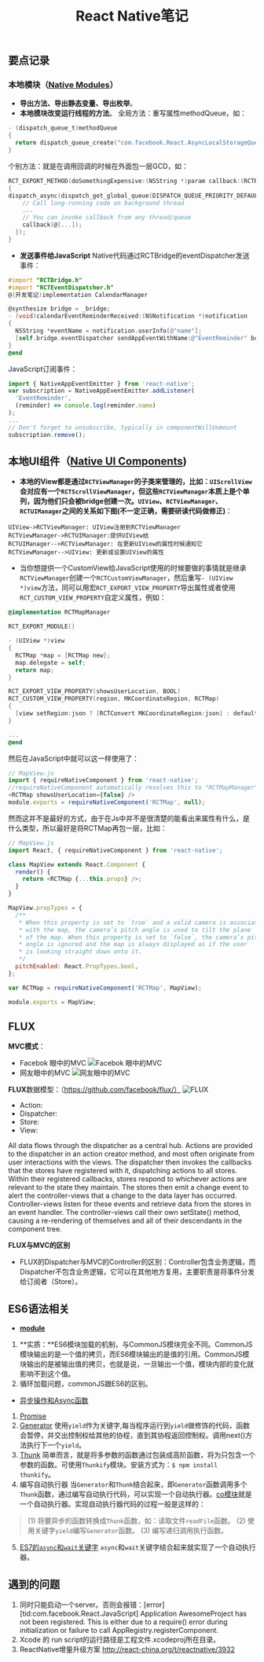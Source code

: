 ﻿---
title: React Native笔记
categories: 
 - JS
 - React Native
tags:
 - React
 - JS
---

## 要点记录
### 本地模块（[Native Modules][1]）
- **导出方法、导出静态变量、导出枚举**。
- **本地模块改变运行线程的方法**。
全局方法：重写属性methodQueue，如：
``` objectivec
- (dispatch_queue_t)methodQueue
{
  return dispatch_queue_create("com.facebook.React.AsyncLocalStorageQueue", DISPATCH_QUEUE_SERIAL);
}
```
个别方法：就是在调用回调的时候在外面包一层GCD，如：
``` objectivec
RCT_EXPORT_METHOD(doSomethingExpensive:(NSString *)param callback:(RCTResponseSenderBlock)callback)
{ 
dispatch_async(dispatch_get_global_queue(DISPATCH_QUEUE_PRIORITY_DEFAULT, 0), ^{
    // Call long-running code on background thread
    ...
    // You can invoke callback from any thread/queue
    callback(@[...]);
  });
}
```
- **发送事件给JavaScript**
Native代码通过RCTBridge的eventDispatcher发送事件：
``` objectivec
#import "RCTBridge.h"
#import "RCTEventDispatcher.h"
@(开发笔记)implementation CalendarManager

@synthesize bridge = _bridge;
- (void)calendarEventReminderReceived:(NSNotification *)notification
{
  NSString *eventName = notification.userInfo[@"name"];
  [self.bridge.eventDispatcher sendAppEventWithName:@"EventReminder" body:@{@"name": eventName}];
}
@end
```
JavaScript订阅事件：
``` javascript
import { NativeAppEventEmitter } from 'react-native';
var subscription = NativeAppEventEmitter.addListener(
  'EventReminder',
  (reminder) => console.log(reminder.name)
);
...
// Don't forget to unsubscribe, typically in componentWillUnmount
subscription.remove();
```
## 本地UI组件（[Native UI Components][2])
- **本地的View都是通过`RCTViewManager`的子类来管理的，比如：`UIScrollView`会对应有一个`RCTScrollViewManager`，但这些`RCTViewManager`本质上是个单列，因为他们只会被bridge创建一次。`UIView`、`RCTViewManager`、`RCTUIManager`之间的关系如下图(不一定正确，需要研读代码做修正)**：
``` seq
UIView->RCTViewManager: UIView注册到RCTViewManager
RCTViewManager->RCTUIManager:提供UIView给
RCTUIManager-->RCTViewManager: 在更新UIView的属性时候通知它
RCTViewManager-->UIView: 更新或设置UIView的属性
```
- 当你想提供一个CustomView给JavaScript使用的时候要做的事情就是继承`RCTViewManager`创建一个`RCTCustomViewManager`，然后重写`- (UIView *)view`方法，同可以用宏`RCT_EXPORT_VIEW_PROPERTY`导出属性或者使用`RCT_CUSTOM_VIEW_PROPERTY`自定义属性，例如：
``` objectivec
@implementation RCTMapManager

RCT_EXPORT_MODULE()

- (UIView *)view
{
  RCTMap *map = [RCTMap new];
  map.delegate = self;
  return map;
}

RCT_EXPORT_VIEW_PROPERTY(showsUserLocation, BOOL)
RCT_CUSTOM_VIEW_PROPERTY(region, MKCoordinateRegion, RCTMap)
{
  [view setRegion:json ? [RCTConvert MKCoordinateRegion:json] : defaultView.region animated:YES];
}

...
@end
```
然后在JavaScript中就可以这一样使用了：
``` javascript
// MapView.js
import { requireNativeComponent } from 'react-native';
//requireNativeComponent automatically resolves this to "RCTMapManager"
<RCTMap showsUserLocation={false} />
module.exports = requireNativeComponent('RCTMap', null);
```
然而这并不是最好的方式，由于在Js中并不是很清楚的能看出来属性有什么，是什么类型，所以最好是将RCTMap再包一层，比如：

``` javascript
// MapView.js
import React, { requireNativeComponent } from 'react-native';

class MapView extends React.Component {
  render() {
    return <RCTMap {...this.props} />;
  }
}

MapView.propTypes = {
  /**
   * When this property is set to `true` and a valid camera is associated
   * with the map, the camera’s pitch angle is used to tilt the plane
   * of the map. When this property is set to `false`, the camera’s pitch
   * angle is ignored and the map is always displayed as if the user
   * is looking straight down onto it.
   */
  pitchEnabled: React.PropTypes.bool,
};

var RCTMap = requireNativeComponent('RCTMap', MapView);

module.exports = MapView;
```
## FLUX
**MVC模式**：
- Facebok 眼中的MVC
![Facebok 眼中的MVC](http://upload-images.jianshu.io/upload_images/1801567-736b93462451f44e.png?imageMogr2/auto-orient/strip%7CimageView2/2/w/1240)
- 网友眼中的MVC
![网友眼中的MVC](http://upload-images.jianshu.io/upload_images/1801567-da96d932bead788d.png?imageMogr2/auto-orient/strip%7CimageView2/2/w/1240)

**FLUX**数据模型：（https://github.com/facebook/flux/）
![FLUX](http://upload-images.jianshu.io/upload_images/1801567-79c9daf37d2c9e9c.png?imageMogr2/auto-orient/strip%7CimageView2/2/w/1240)

- Action:
- Dispatcher:
- Store:
- View:

All data flows through the dispatcher as a central hub. Actions are provided to the dispatcher in an action creator method, and most often originate from user interactions with the views. The dispatcher then invokes the callbacks that the stores have registered with it, dispatching actions to all stores. Within their registered callbacks, stores respond to whichever actions are relevant to the state they maintain. The stores then emit a change event to alert the controller-views that a change to the data layer has occurred. Controller-views listen for these events and retrieve data from the stores in an event handler. The controller-views call their own setState() method, causing a re-rendering of themselves and all of their descendants in the component tree.

**FLUX与MVC的区别**
- FLUX的Dispatcher与MVC的Controller的区别：Controller包含业务逻辑，而Dispatcher不包含业务逻辑，它可以在其他地方复用，主要职责是将事件分发给订阅者（Store）。

## ES6语法相关
- [**module**][3]
1. **实质：**ES6模块加载的机制，与CommonJS模块完全不同。CommonJS模块输出的是一个值的拷贝，而ES6模块输出的是值的引用。CommonJS模块输出的是被输出值的拷贝，也就是说，一旦输出一个值，模块内部的变化就影响不到这个值。
2. 循环加载问题，commonJS跟ES6的区别。
- [异步操作和Async函数](https://github.com/ruanyf/es6tutorial/blob/202f04bc43e0a9a74113338f0518847797071ae4/docs/async.md#异步操作和async函数)
1. [Promise](https://github.com/ruanyf/es6tutorial/blob/202f04bc43e0a9a74113338f0518847797071ae4/docs/async.md#promise)
2. [Generator](https://github.com/ruanyf/es6tutorial/blob/202f04bc43e0a9a74113338f0518847797071ae4/docs/async.md#generator函数)
使用`yield`作为关键字,每当程序运行到`yield`做修饰的代码，函数会暂停，并交出控制权给其他的协程，直到其协程返回控制权。调用next()方法执行下一个`yield`。
3. [Thunk](https://github.com/ruanyf/es6tutorial/blob/202f04bc43e0a9a74113338f0518847797071ae4/docs/async.md#thunk函数)
简单而言，就是将多参数的函数通过包装成高阶函数，将为只包含一个参数的函数。可使用`Thunkify`模块。安装方式为：`$ npm install thunkify`。
4. 编写自动执行器
当`Generator`和`Thunk`结合起来，即`Generator`函数调用多个`Thunk`函数，通过编写自动执行代码，可以实现一个自动执行器。[co模块](https://github.com/tj/co)就是一个自动执行器。实现自动执行器代码的过程一般是这样的：
>(1) 将要异步的函数转换成`Thunk`函数，如：读取文件`readFile`函数。
>(2) 使用关键字`yield`编写`Generator`函数。
>(3) 编写递归调用执行函数。
5. [ES7的`async`和`wait`关键字](https://github.com/ruanyf/es6tutorial/blob/202f04bc43e0a9a74113338f0518847797071ae4/docs/async.md#async-函数的用法)
`async`和`wait`关键字结合起来就实现了一个自动执行器。


## 遇到的问题
1. 同时只能启动一个server。否则会报错：[error][tid:com.facebook.React.JavaScript] Application AwesomeProject has not been registered. This is either due to a require() error during initialization or failure to call AppRegistry.registerComponent.
2. Xcode 的 run script的运行路径是工程文件.xcodeproj所在目录。
3. ReactNative增量升级方案 http://react-china.org/t/reactnative/3932

[1]: http://facebook.github.io/react-native/docs/native-modules-ios.html#native-modules
[2]: http://facebook.github.io/react-native/docs/native-components-ios.html#content
[3]: https://github.com/ruanyf/es6tutorial/blob/8ad3c20f5f477a091282c764c15032732d386c48/docs/module.md
